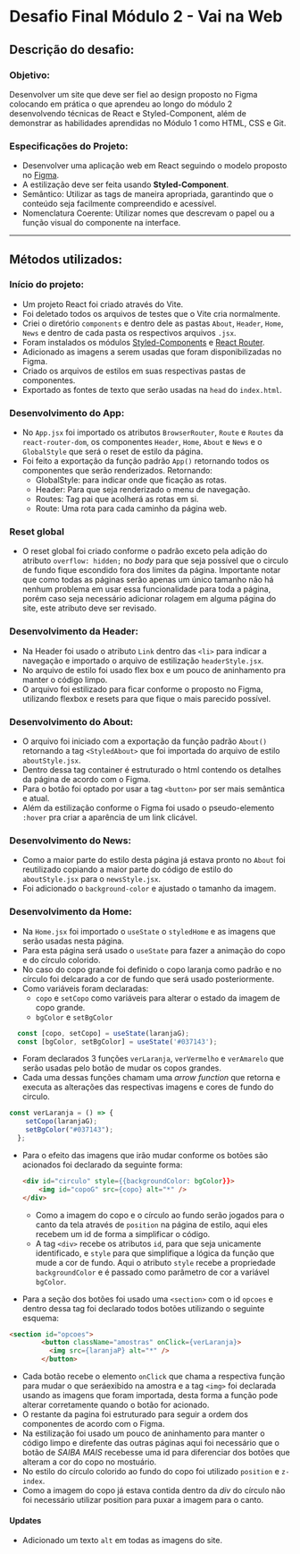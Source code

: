 # Desafio Final Módulo 2 - Vai na Web

## Descrição do desafio:

### Objetivo: 
Desenvolver um site que deve ser fiel ao design proposto no Figma colocando em prática o que aprendeu ao longo do módulo 2 desenvolvendo técnicas de React e Styled-Component, além de demonstrar as habilidades aprendidas no Módulo 1 como HTML, CSS e Git.

### Especificações do Projeto:
- Desenvolver uma aplicação web em React seguindo o modelo proposto no [Figma](https://www.figma.com/design/lDEBqDNjbhumoZwQ7CBL7P/Starbucks?node-id=0-1&node-type=canvas&t=mB1nysvZUBrsRoip-0).
- A estilização deve ser feita usando **Styled-Component**.
- Semântico: Utilizar as tags de maneira apropriada, garantindo que o conteúdo seja facilmente compreendido e acessível.
- Nomenclatura Coerente: Utilizar nomes que descrevam o papel ou a função visual do componente na interface.

---

## Métodos utilizados:

### Início do projeto:

- Um projeto React foi criado através do Vite.
- Foi deletado todos os arquivos de testes que o Vite cria normalmente.
- Criei o diretório `components` e dentro dele as pastas `About`, `Header`, `Home`, `News` e dentro de cada pasta os respectivos arquivos `.jsx`.
- Foram instalados os módulos [Styled-Components](https://styled-components.com/docs) e [React Router](https://v5.reactrouter.com/web/api/BrowserRouter).
- Adicionado as imagens a serem usadas que foram disponibilizadas no Figma.
- Criado os arquivos de estilos em suas respectivas pastas de componentes.
- Exportado as fontes de texto que serão usadas na `head` do `index.html`.

### Desenvolvimento do App:

- No `App.jsx` foi importado os atributos `BrowserRouter`, `Route` e `Routes` da `react-router-dom`, os componentes `Header`, `Home`, `About` e `News` e o `GlobalStyle` que será o reset de estilo da página.
- Foi feito a exportação da função padrão `App()` retornando todos os componentes que serão renderizados. Retornando:
  - GlobalStyle: para indicar onde que ficação as rotas.
  - Header: Para que seja renderizado o menu de navegação.
  - Routes: Tag pai que acolherá as rotas em si.
  - Route: Uma rota para cada caminho da página web.

### Reset global
- O reset global foi criado conforme o padrão exceto pela adição do atributo `overflow: hidden;` no *body* para que seja possível que o circulo de fundo fique escondido fora dos limites da página. Importante notar que como todas as páginas serão apenas um único tamanho não há nenhum problema em usar essa funcionalidade para toda a página, porém caso seja necessário adicionar rolagem em alguma página do site, este atributo deve ser revisado.

### Desenvolvimento da Header:

- Na Header foi usado o atributo `Link` dentro das `<li>` para indicar a navegação e importado o arquivo de estilização `headerStyle.jsx`.
- No arquivo de estilo  foi usado flex box e um pouco de aninhamento pra manter o código limpo.
- O arquivo foi estilizado para ficar conforme o proposto no Figma, utilizando flexbox e resets para que fique o mais parecido possível.

### Desenvolvimento do About:
- O arquivo foi iniciado com a exportação da função padrão `About()` retornando a tag `<StyledAbout>` que foi importada do arquivo de estilo `aboutStyle.jsx`.
- Dentro dessa tag container é estruturado o html contendo os detalhes da página de acordo com o Figma.
- Para o botão foi optado por usar a tag `<button>` por ser mais semântica e atual.
- Além da estilização conforme o Figma foi usado o pseudo-elemento `:hover` pra criar a aparência de um link clicável.

### Desenvolvimento do News:
- Como a maior parte do estilo desta página já estava pronto no `About` foi reutilizado copiando a maior parte do código de estilo do `aboutStyle.jsx` para o `newsStyle.jsx`.
- Foi adicionado o `background-color` e ajustado o tamanho da imagem.

### Desenvolvimento da Home:
- Na `Home.jsx` foi importado o `useState` o `styledHome` e as imagens que serão usadas nesta página.
- Para esta página será usado o `useState` para fazer a animação do copo e do círculo colorido.
- No caso do copo grande foi definido o copo laranja como padrão e no círculo foi delcarado a cor de fundo que será usado posteriormente.
- Como variáveis foram declaradas: 
  - `copo` e `setCopo` como variáveis para alterar o estado da imagem de copo grande.
  - `bgColor` e `setBgColor` 

```jsx
  const [copo, setCopo] = useState(laranjaG);
  const [bgColor, setBgColor] = useState('#037143');
```

- Foram declarados 3 funções `verLaranja`, `verVermelho` e `verAmarelo` que serão usadas pelo botão de mudar os copos grandes.
- Cada uma dessas funções chamam uma *arrow function* que retorna e executa as alterações das respectivas imagens e cores de fundo do circulo.

```jsx
const verLaranja = () => {
    setCopo(laranjaG);
    setBgColor("#037143");
  };
```
- Para o efeito das imagens que irão mudar conforme os botões são acionados foi declarado da seguinte forma:
  ```html
  <div id="circulo" style={{backgroundColor: bgColor}}>
      <img id="copoG" src={copo} alt="*" />
  </div>
  ```
  - Como a imagem do copo e o círculo ao fundo serão jogados para o canto da tela através de `position` na página de estilo, aqui eles recebem um id de forma a simplificar o código.
  - A tag `<div>` recebe os atributos `id`, para que seja unicamente identificado, e `style` para que simplifique a lógica da função que mude a cor de fundo. Aqui o atributo `style` recebe a propriedade `backgroundColor` e é passado como parâmetro de cor a variável `bgColor`.

- Para a seção dos botões foi usado uma `<section>` com o id `opcoes` e dentro dessa tag foi declarado todos botões utilizando o seguinte esquema:
```html
<section id="opcoes">
        <button className="amostras" onClick={verLaranja}>
          <img src={laranjaP} alt="*" />
        </button>
```
- Cada botão recebe o elemento `onClick` que chama a respectiva função para mudar o que seráexibido na amostra e a tag `<img>` foi declarada usando as imagens que foram importada, desta forma a função pode alterar corretamente quando o botão for acionado.
- O restante da pagina foi estruturado para seguir a ordem dos componentes de acordo com o Figma.
- Na estilização foi usado um pouco de aninhamento para manter o código limpo e direfente das outras páginas aqui foi necessário que o botão de *SAIBA MAIS* recebesse uma id para diferenciar dos botões que alteram a cor do copo no mostuário.
- No estilo do círculo colorido ao fundo do copo foi utilizado `position` e `z-index`.
- Como a imagem do copo já estava contida dentro da *div* do círculo não foi necessário utilizar position para puxar a imagem para o canto.




#### Updates
- Adicionado um texto `alt` em todas as imagens do site.
